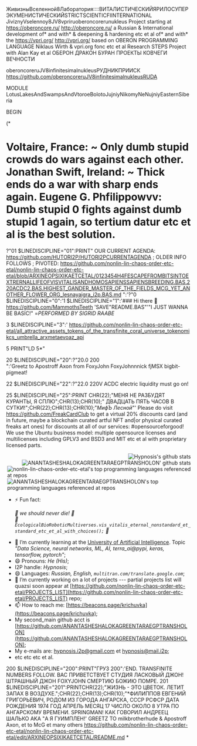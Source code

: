 ЖивизныВселенной8Лаборатория::::ВИТАЛИСТИЧЕСКИЙЯРИЛОСУПЕРЭКУМЕНИСТИЧЕСКИЙSTRICTSCIENTICFIINTERNATIONAL JiviznyVselennoy8JV8vpriruoberoncorerunukleus Project starting at https://oberoncore.ru/ http://oberoncore.ru/ a Russian & International development of* and with* & deepening & hardening etc et al of* and with* the https://vpri.org/ http://vpri.org/ based on OBERON PROGRAMMING LANGUAGE Niklaus Wirth & vpri.org fonc etc et al Research STEPS Project with Alan Kay et al ОБЕРОН ДРАКОН БУРАН ПРОЕКТЫ КОВЧЕГИ ВЕЧНОСТИ

oberoncoreruJV8infinitesimalnukleusРУДНИКПРИИСК https://github.com/oberoncoreruJV8infinitesimalnukleusRUDA

MODULE LotusLakesAndSwampsAndVtoroeBolotoJujniyNikomyNeNujniyEasternSiberia

BEGIN

(*


# Voltaire, France: ~ Only dumb stupid crowds do wars against each other. Jonathan Swift, Ireland: ~ Thick ends do a war with sharp ends again. Eugene G. Phfilippowvv: Dumb stupid 0 fights against dumb stupid 1 again, so tertium datur etc et al is the best solution.


?"01 $LINEDISCIPLINE="01":PRINT" OUR CURRENT AGENDA: https://github.com/HUTORI2P/HUTORI2PCURRENTAGENDA ; OLDER INFO FOLLOWS ; PIVOTED: https://github.com/nonlin-lin-chaos-order-etc-etal/nonlin-lin-chaos-order-etc-etal/blob/ARXINEOPSIXIKAETCETAL/0123454H4FESCAPEFROMBITSINTOEXTRERNALLIFEOFVISVITALISANDHOMOSAPIENSSAPIENSBREEDING.BAS.220ACDC2.BAS.HIGHEST_GANDER_MASTER_OF_THE_FIELDS_MCG_YET_ANOTHER_FLOWER_ORG_lesnayaigra_i2p.BAS.md ":'?"0 $LINEDISCIPLINE="0":'1 $LINEDISCIPLINE="1":'### Hi there 👋 https://github.com/MammothsTeeth 'SAVE"README.BAS"'"I JUST WANNA BE BASIC!" =*PERFORMED BY SIGRID RAABE*

3 $LINEDISCIPLINE="3":' https://github.com/nonlin-lin-chaos-order-etc-etal/all_attractive_assets_tokens_of_the_transfinite_coral_universe_tokenomikcs_umbrella_arxmetaevoaz_api

5 PRINT"LD 5*"














20 $LINEDISCIPLINE="20":?"20.0 200 <br clear=all>":'Greetz to Apostroff Axon from FoxyJohn FoxyJohnnnick fjMSX bigbit-pigmeat!

22 $LINEDISCIPLINE="22":?"22.0 220V ACDC electric liquidity must go on!


25 $LINEDISCIPLINE="25":PRINT CHR(22);"МЕНЯ НЕ РАЗБУДЯТ КУРАНТЫ, Я СПЛЮ";CHR(13);CHR(10);"    ДВАДЦАТЬ ПЯТЬ ЧАСОВ В СУТКИ!";CHR(22);CHR(13);CHR(10);"*МифЪ Лесной*"' Please do visit https://github.com/FreakCardClub to get a virtual 20% discounts card (and in future, maybe a blockchain curated artful NFT and|or physical curated freaks art ones) for discounts at all of our services: #opensourceforgood! We use the Ubuntu business model: multiple opensource licenses and multilicenses including GPLV3 and BSD3 and MIT etc et al with proprietary licensed parts.

<img align="right" src="https://github-readme-stats.vercel.app/api?username=nonlin-lin-chaos-order-etc-etal&show_icons=true&icon_color=0366d6&bg_color=ffffff&hide_title=true&hide=contribs&include_all_commits=true" alt="Hypnosis's github stats"/>

<br clear=all>

<img align="right" src="https://github-readme-stats.vercel.app/api?username=ANANTASHESHALOKAGREENTARAEGPTRANSHOLON&show_icons=true&icon_color=0366d6&bg_color=ffffff&hide_title=true&hide=contribs&include_all_commits=true" alt="ANANTASHESHALOKAGREENTARAEGPTRANSHOLON' github stats"/>

<br clear=all>

<img align="right" src="https://github-readme-stats.vercel.app/api/top-langs/?username=nonlin-lin-chaos-order-etc-etal&layout=compact&hide=html" alt="nonlin-lin-chaos-order-etc-etal's top programming languages referenced at repos"/>

<br clear=all>

<img align="right" src="https://github-readme-stats.vercel.app/api/top-langs/?username=ANANTASHESHALOKAGREENTARAEGPTRANSHOLON&layout=compact&hide=html" alt="ANANTASHESHALOKAGREENTARAEGPTRANSHOLON's top programming languages referenced at repos"/>

<br clear=all>



<!--
**nonlin-lin-chaos-order-etc-etal/nonlin-lin-chaos-order-etc-etal** is a ✨ _special_ ✨ repository because its `README.md` (this file) appears on your GitHub profile.

Here are some ideas to get you started:

- 👯 I’m looking to collaborate on ...
- 🤔 I’m looking for help with ...
- 💬 Ask me about ...
-->
- ⚡ Fun fact: <em><p>
      :green_heart: we should never die! :green_heart:<br clear="all"/>
      :green_heart: `EcologicalBioRoboticMultiverses.vis_vitalis_eternal_nonstandard_et_standard_etc_et_al_with_choices();` :green_heart:
  </p></em>
- 🌱 I’m currently learning at the [University of Artificial Intelligence](https://neural-university.ru/). Topic <em>"Data Science, neural networks, ML, AI, terra_ai@pypi, keras, tensorflow, pytorch"</em>;
- 😄 Pronouns: <em>He (His)</em>;
- I2P handle: <em>Hypnosis</em>;
- 😄 Languages: <em>Russian, English, `multitran.com/translate.google.com`</em>;
- 🔭 I’m currently working on a lot of projects --- partial projects list will quazsi soon appear at [https://github.com/nonlin-lin-chaos-order-etc-etal/PROJECTS_LIST](https://github.com/nonlin-lin-chaos-order-etc-etal/PROJECTS_LIST) repo;
- 📫 How to reach me: [https://beacons.page/krichuvka](https://beacons.page/krichuvka);
- My second_main github acct is [https://github.com/ANANTASHESHALOKAGREENTARAEGPTRANSHOLON](https://github.com/ANANTASHESHALOKAGREENTARAEGPTRANSHOLON);
- My e-mails are: [hypnosis.i2p@gmail.com](mailto:hypnosis.i2p@gmail.com) et [hypnosis@mail.i2p](mailto:hypnosis@mail.i2p);
- etc etc etc et al.





































































































































200 $LINEDISCIPLINE="200":PRINT"ГРУЗ 200":'END. TRANSFINITE NUMBERS FOLLOW. ВАС ПРИВЕТСТВУЕТ СТУДИЯ ЛАСКОВЫЙ ДЖОН! ШТРАШНЫЙ ДЖОН FOXYJOHN СМЕРТИЮ БОЖИЮ ПОМРЕ.
201 $LINEDISCIPLINE="201":PRINTCHR(22);"ЖИЗНЬ - ЭТО ЦВЕТОК. ЛЕТИТ ЗАПАХ В ВОЗДУХЕ.";CHR(22);CHR(13);CHR(10);"*ФИЛИППОВ ЕВГЕНИЙ ГРИГОРЬЕВИЧ, РОДОМ ИЗ ГОРОДА АНГАРСКА, СССР РСФСР ДАТА РОЖДЕНИЯ 1974 ГОД АПРЕЛЬ МЕСЯЦ 17 ЧИСЛО ОКОЛО 8 УТРА ПО АНГАРСКОМУ ВРЕМЕНИ. SPRINGMAN! КАК ГОВОРИЛ АНДРЕЕЦ ШАЛЬКО AKA "А Я ГУИМПЛЕН!' GREETZ TO milkbrotherhude & Apostroff Axon, et to McG et many others https://github.com/nonlin-lin-chaos-order-etc-etal/nonlin-lin-chaos-order-etc-etal/edit/ARXINEOPSIXIKAETCETAL/README.md *
